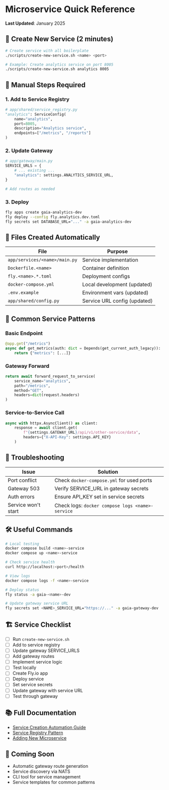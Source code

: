# Microservice Quick Reference

**Last Updated**: January 2025

## 🚀 Create New Service (2 minutes)

```bash
# Create service with all boilerplate
./scripts/create-new-service.sh <name> <port>

# Example: Create analytics service on port 8005
./scripts/create-new-service.sh analytics 8005
```

## 📝 Manual Steps Required

### 1. Add to Service Registry
```python
# app/shared/service_registry.py
"analytics": ServiceConfig(
    name="analytics",
    port=8005,
    description="Analytics service",
    endpoints=["/metrics", "/reports"]
)
```

### 2. Update Gateway
```python
# app/gateway/main.py
SERVICE_URLS = {
    # ... existing ...
    "analytics": settings.ANALYTICS_SERVICE_URL,
}

# Add routes as needed
```

### 3. Deploy
```bash
fly apps create gaia-analytics-dev
fly deploy --config fly.analytics.dev.toml
fly secrets set DATABASE_URL="..." -a gaia-analytics-dev
```

## 📁 Files Created Automatically

| File | Purpose |
|------|---------|
| `app/services/<name>/main.py` | Service implementation |
| `Dockerfile.<name>` | Container definition |
| `fly.<name>.*.toml` | Deployment configs |
| `docker-compose.yml` | Local development (updated) |
| `.env.example` | Environment vars (updated) |
| `app/shared/config.py` | Service URL config (updated) |

## 🔧 Common Service Patterns

### Basic Endpoint
```python
@app.get("/metrics")
async def get_metrics(auth: dict = Depends(get_current_auth_legacy)):
    return {"metrics": [...]}
```

### Gateway Forward
```python
return await forward_request_to_service(
    service_name="analytics",
    path="/metrics",
    method="GET",
    headers=dict(request.headers)
)
```

### Service-to-Service Call
```python
async with httpx.AsyncClient() as client:
    response = await client.get(
        f"{settings.GATEWAY_URL}/api/v1/other-service/data",
        headers={"X-API-Key": settings.API_KEY}
    )
```

## 🐛 Troubleshooting

| Issue | Solution |
|-------|----------|
| Port conflict | Check `docker-compose.yml` for used ports |
| Gateway 503 | Verify SERVICE_URL in gateway secrets |
| Auth errors | Ensure API_KEY set in service secrets |
| Service won't start | Check logs: `docker compose logs <name>-service` |

## 🛠️ Useful Commands

```bash
# Local testing
docker compose build <name>-service
docker compose up <name>-service

# Check service health
curl http://localhost:<port>/health

# View logs
docker compose logs -f <name>-service

# Deploy status
fly status -a gaia-<name>-dev

# Update gateway service URL
fly secrets set <NAME>_SERVICE_URL="https://..." -a gaia-gateway-dev
```

## 🏗️ Service Checklist

- [ ] Run `create-new-service.sh`
- [ ] Add to service registry
- [ ] Update gateway SERVICE_URLS
- [ ] Add gateway routes
- [ ] Implement service logic
- [ ] Test locally
- [ ] Create Fly.io app
- [ ] Deploy service
- [ ] Set service secrets
- [ ] Update gateway with service URL
- [ ] Test through gateway

## 📚 Full Documentation

- [Service Creation Automation Guide](service-creation-automation.md)
- [Service Registry Pattern](service-registry-pattern.md)
- [Adding New Microservice](adding-new-microservice.md)

## 🔮 Coming Soon

- Automatic gateway route generation
- Service discovery via NATS
- CLI tool for service management
- Service templates for common patterns